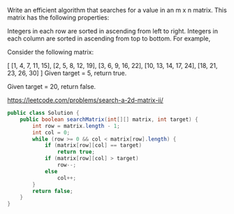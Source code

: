 Write an efficient algorithm that searches for a value in an m x n matrix. This matrix has the following properties:

Integers in each row are sorted in ascending from left to right.
Integers in each column are sorted in ascending from top to bottom.
For example,

Consider the following matrix:

[
  [1,   4,  7, 11, 15],
  [2,   5,  8, 12, 19],
  [3,   6,  9, 16, 22],
  [10, 13, 14, 17, 24],
  [18, 21, 23, 26, 30]
]
Given target = 5, return true.

Given target = 20, return false.

https://leetcode.com/problems/search-a-2d-matrix-ii/

```java
public class Solution {
    public boolean searchMatrix(int[][] matrix, int target) {
        int row = matrix.length - 1;
        int col = 0;
        while (row >= 0 && col < matrix[row].length) {
            if (matrix[row][col] == target)
                return true;
            if (matrix[row][col] > target)
                row--;
            else
                col++;
        }
        return false;
    }
}
```
